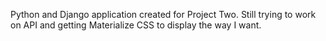 Python and Django application created for Project Two. Still trying to work on API and getting Materialize CSS to display the way I want. 
